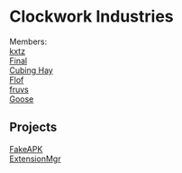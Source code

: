# Clockwork Industries

Members: <br>
[kxtz](https://github.com/kxtzownsu)<br>
[Final](https://github.com/FinalOfNoobs)<br>
[Cubing Hay](https://github.com/BlueHatCrew)<br>
[Flof](https://github.com/floofloof)<br>
[fruvs](https://github.com/fruvs)<br>
[Goose](https://github.com/G721-35675)<br>

<!-- [membername](https://github.com/MemberName)<br> -->

## Projects
[FakeAPK](https://github.com/ClockworkIndustries/FakeAPK)<br>
[ExtensionMgr](https://github.com/ClockworkIndusries/ExtensionMgr)<br>
